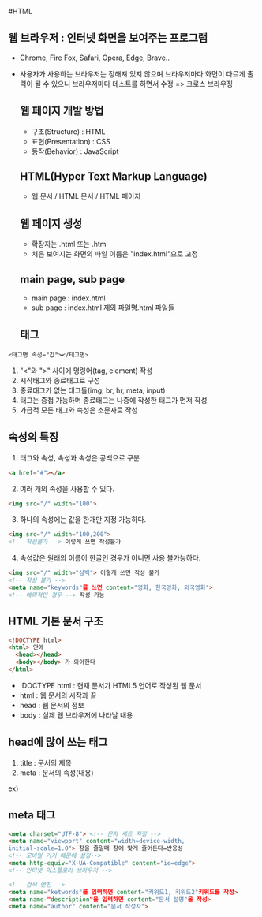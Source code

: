 #HTML

## 웹 브라우저 : 인터넷 화면을 보여주는 프로그램

- Chrome, Fire Fox, Safari, Opera, Edge, Brave..
- 사용자가 사용하는 브라우저는 정해져 있지 않으며
  브라우저마다 화면이 다르게 출력이 될 수 있으니
  브라우저마다 테스트를 하면서 수정
  => 크로스 브라우징

  ## 웹 페이지 개발 방법

  - 구조(Structure) : HTML
  - 표현(Presentation) : CSS
  - 동작(Behavior) : JavaScript

  ## HTML(Hyper Text Markup Language)

  - 웹 문서 / HTML 문서 / HTML 페이지

  ## 웹 페이지 생성

  - 확장자는 .html 또는 .htm
  - 처음 보여지는 화면의 파일 이름은 "index.html"으로 고정

  ## main page, sub page

  - main page : index.html
  - sub page : index.html 제외 파일명.html 파일들

  ## 태그

```
<태그명 속성="값"></태그명>
```

1. "<"와 ">" 사이에 명령어(tag, element) 작성
2. 시작태그와 종료태그로 구성
3. 종료태그가 없는 태그들(img, br, hr, meta, input)
4. 태그는 중첩 가능하며 종료태그는 나중에 작성한 태그가 먼저 작성
5. 가급적 모든 태그와 속성은 소문자로 작성

## 속성의 특징

1. 태그와 속성, 속성과 속성은 공백으로 구분

```html
<a href="#"></a>
```

2. 여러 개의 속성을 사용할 수 있다.

```html
<img src="/" width="100">
```

3. 하나의 속성에는 값을 한개만 지정 가능하다.

```html
<img src="/" width="100,200">
<!-- 작성불가 --> 이렇게 쓰면 작성불가
```

4. 속성값은 원래의 이름이 한글인 경우가 아니면 사용 불가능하다.

```html
<img src="/" width="삼백"> 이렇게 쓰면 작성 불가
<!-- 작성 불가 -->
<meta name="keywords"를 쓰면 content="영화, 한국영화, 외국영화">
<!-- 예외적인 경우 --> 작성 가능
```

## HTML 기본 문서 구조

```html
<!DOCTYPE html>
<html> 안에
  <head></head>
  <body></body> 가 와야한다
</html>
```

- !DOCTYPE html : 현재 문서가 HTML5 언어로 작성된 웹 문서
- html : 웹 문서의 시작과 끝
- head : 웹 문서의 정보
- body : 실제 웹 브라우저에 나타날 내용

## head에 많이 쓰는 태그

1. title : 문서의 제목
2. meta : 문서의 속성(내용)

ex) <title>유튜브</title>

## meta 태그

```html
<meta charset="UTF-8"> <!-- 문자 세트 지정 -->
<meta name="viewport" content="width=device-width,
initial-scale=1.0"> 창을 줄일때 창에 맞게 줄어든다=반응성
<!-- 모바일 기기 때문에 설정-->
<meta http-equiv="X-UA-Compatible" content="ie=edge">
<!-- 인터넷 익스플로러 브라우저 -->

<!-- 검색 엔진 -->
<meta name="ketwords"를 입력하면 content="키워드1, 키워드2"키워드를 작성>
<meta name-"description"을 입력하면 content="문서 설명"을 작성>
<meta name="author" content="문서 작성자">
```